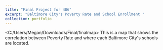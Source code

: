 ```yaml
---
title: "Final Project for 486"
excerpt: "Baltimore City's Poverty Rate and School Enrollment "
collection: portfolio 
---
```


<C:/Users/Megan/Downloads/Final/finalmap>
This is a map that shows the correlation between Poverty Rate and where each Baltimore City's schools are located. 
